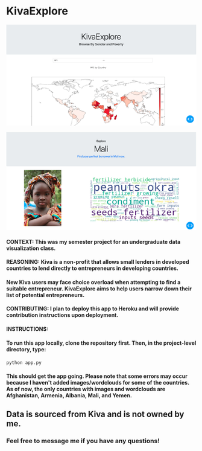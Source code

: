 # KivaExplore

![KivaExplore2](images/KivaExplore2.png?raw=true "KivaExplore2")

</hr>

![KivaExplore](images/KivaExplore.png?raw=true "KivaExplore")


#### CONTEXT: This was my semester project for an undergraduate data visualization class.

#### REASONING: Kiva is a non-profit that allows small lenders in developed countries to lend directly to entrepreneurs in developing countries.

#### New Kiva users may face choice overload when attempting to find a suitable entrepreneur.  KivaExplore aims to help users narrow down their list of potential entrepreneurs.

#### CONTRIBUTING: I plan to deploy this app to Heroku and will provide contribution instructions upon deployment.

#### INSTRUCTIONS:

#### To run this app locally, clone the repository first.  Then, in the project-level directory, type:

```
python app.py
```

#### This should get the app going.  Please note that some errors may occur because I haven't added images/wordclouds for some of the countries.  As of now, the only countries with images and wordclouds are Afghanistan, Armenia, Albania, Mali, and Yemen.

## Data is sourced from Kiva and is not owned by me.

### Feel free to message me if you have any questions!
